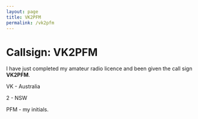 ```yaml
---
layout: page
title: VK2PFM
permalink: /vk2pfm
---
```

# Callsign: VK2PFM
I have just completed my amateur radio licence and been given the call sign **VK2PFM**.

VK - Australia

2 - NSW

PFM - my initials.